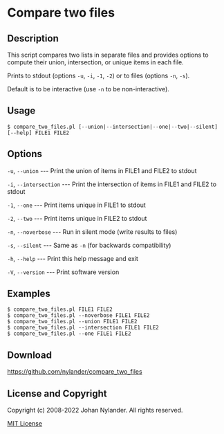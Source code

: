# Compare two files

## Description

This script compares two lists in separate files and provides options to compute
their union, intersection, or unique items in each file.

Prints to stdout (options `-u`, `-i`, `-1`, `-2`) or to files (options `-n`, `-s`).

Default is to be interactive (use `-n` to be non-interactive).

## Usage

    $ compare_two_files.pl [--union|--intersection|--one|--two|--silent] [--help] FILE1 FILE2

## Options

`-u`, `--union`        --- Print the union of items in FILE1 and FILE2 to stdout

`-i`, `--intersection` --- Print the intersection of items in FILE1 and FILE2 to stdout

`-1`, `--one`          --- Print items unique in FILE1 to stdout

`-2`, `--two`          --- Print items unique in FILE2 to stdout

`-n`, `--noverbose`    --- Run in silent mode (write results to files)

`-s`, `--silent`       --- Same as `-n` (for backwards compatibility)

`-h`, `--help`         --- Print this help message and exit

`-V`, `--version`      --- Print software version

## Examples

    $ compare_two_files.pl FILE1 FILE2
    $ compare_two_files.pl --noverbose FILE1 FILE2
    $ compare_two_files.pl --union FILE1 FILE2
    $ compare_two_files.pl --intersection FILE1 FILE2
    $ compare_two_files.pl --one FILE1 FILE2

## Download

<https://github.com/nylander/compare_two_files>

## License and Copyright

Copyright (c) 2008-2022 Johan Nylander. All rights reserved.

[MIT License](LICENSE)

